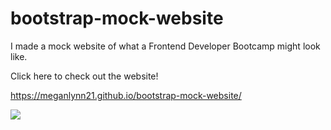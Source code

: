 # bootstrap-mock-website

I made a mock website of what a Frontend Developer Bootcamp might look like. 

Click here to check out the website!

https://meganlynn21.github.io/bootstrap-mock-website/

![](https://user-images.githubusercontent.com/83522315/155247716-96edc0bd-d0d5-465b-88c3-4c3415d6e338.PNG)
